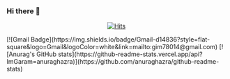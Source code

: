 ### Hi there 👋

<!--
**ImGaram/ImGaram** is a ✨ _special_ ✨ repository because its `README.md` (this file) appears on your GitHub profile.

Here are some ideas to get you started:

- 🔭 I’m currently working on ...
- 🌱 I’m currently learning ...
- 👯 I’m looking to collaborate on ...
- 🤔 I’m looking for help with ...
- 💬 Ask me about ...
- 📫 How to reach me: ...
- 😄 Pronouns: ...
- ⚡ Fun fact: ...
-->
<div align=center>
	
  [![Hits](https://hits.seeyoufarm.com/api/count/incr/badge.svg?url=https%3A%2F%2Fgithub.com%2Fzzsza)](https://hits.seeyoufarm.com) 
</div>
[![Gmail Badge](https://img.shields.io/badge/Gmail-d14836?style=flat-square&logo=Gmail&logoColor=white&link=mailto:gim78014@gmail.com) 
[![Anurag's GitHub stats](https://github-readme-stats.vercel.app/api?ImGaram=anuraghazra)](https://github.com/anuraghazra/github-readme-stats)
